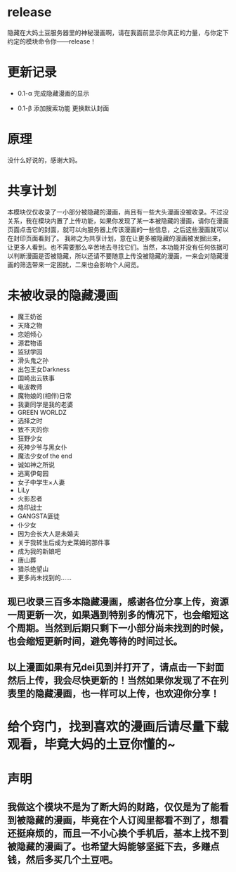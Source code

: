 # release

隐藏在大妈土豆服务器里的神秘漫画啊，请在我面前显示你真正的力量，与你定下约定的模块命令你——release！

# 更新记录

- 0.1-α 
完成隐藏漫画的显示

- 0.1-β 
添加搜索功能
更换默认封面

# 原理

没什么好说的，感谢大妈。

# 共享计划

本模块仅仅收录了一小部分被隐藏的漫画，尚且有一些大头漫画没被收录。不过没关系，我在模块内置了上传功能，如果你发现了某一本被隐藏的漫画，请你在漫画页面点击它的封面，就可以向服务器上传该漫画的一些信息，之后这些漫画就可以在封印页面看到了。
我称之为共享计划，意在让更多被隐藏的漫画被发掘出来，让更多人看到。也不需要那么辛苦地去寻找它们。当然，本功能并没有任何依据可以判断漫画是否被隐藏，所以还请不要随意上传没被隐藏的漫画，一来会对隐藏漫画的筛选带来一定困扰，二来也会影响个人阅览。

# 未被收录的隐藏漫画

- 魔王奶爸
- 天降之物
- 恋姐倾心
- 源君物语
- 监狱学园
- 滑头鬼之孙
- 出包王女Darkness
- 国崎出云轶事
- 电波教师
- 魔物娘的(相伴)日常
- 我妻同学是我的老婆
- GREEN WORLDZ
- 选择之时
- 致不灭的你
- 狂野少女
- 死神少爷与黑女仆
- 魔法少女of the end
- 诚如神之所说
- 逃离伊甸园
- 女子中学生×人妻
- LiLy
- 火影忍者
- 烙印战士
- GANGSTA匪徒 
- 仆少女
- 因为会长大人是未婚夫
- 关于我转生后成为史莱姆的那件事
- 成为我的新娘吧
- 唐山葬
- 猎杀绝望山
- 更多尚未找到的……


## 现已收录三百多本隐藏漫画，感谢各位分享上传，资源一周更新一次，如果遇到特别多的情况下，也会缩短这个周期。当然到后期只剩下一小部分尚未找到的时候，也会缩短更新时间，避免等待的时间过长。


## 以上漫画如果有兄dei见到并打开了，请点击一下封面然后上传，我会尽快更新的！当然如果你发现了不在列表里的隐藏漫画，也一样可以上传，也欢迎你分享！

# 给个窍门，找到喜欢的漫画后请尽量下载观看，毕竟大妈的土豆你懂的~

# 声明

## 我做这个模块不是为了断大妈的财路，仅仅是为了能看到被隐藏的漫画，毕竟在个人订阅里都看不到了，想看还挺麻烦的，而且一不小心换个手机后，基本上找不到被隐藏的漫画了。也希望大妈能够坚挺下去，多赚点钱，然后多买几个土豆吧。